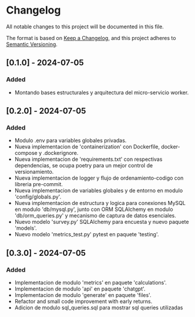 # Changelog

All notable changes to this project will be documented in this file.

The format is based on [Keep a Changelog](https://keepachangelog.com/en/1.0.0/),
and this project adheres to [Semantic Versioning](https://semver.org/spec/v2.0.0.html).

## [0.1.0] - 2024-07-05

### Added

- Montando bases estructurales y arquitectura del micro-servicio worker.

## [0.2.0] - 2024-07-05

### Added

- Modulo .env para variables globales privadas.
- Nueva implementacion de 'containerization' con Dockerfile, docker-compose y .dockerignore.
- Nueva implementacion de 'requirements.txt' con respectivas dependencias, se ocupa poetry para un mejor control de versionamiento.
- Nueva implementacion de logger y flujo de ordenamiento-codigo con libreria pre-commit.
- Nueva implementacion de variables globales y de entorno en modulo 'config/globals.py'.
- Nueva implementacion de estructura y logica para conexiones MySQL en modulo 'db/mysql.py', junto con ORM SQLAlchemy en modulo 'db/orm_queries.py' y mecanismo de captura de datos esenciales.
- Nuevo modelo 'survey.py' SQLAlchemy para encuesta y nuevo paquete 'models'.
- Nuevo modelo 'metrics_test.py' pytest en paquete 'testing'.

## [0.3.0] - 2024-07-05

### Added

- Implementacion de modulo 'metrics' en paquete 'calculations'.
- Implementacion de modulo 'api' en paquete 'chatgpt'.
- Implementacion de modulo 'generate' en paquete 'files'.
- Refactor and small code improvement with early returns.
- Adicion de modulo sql_queries.sql para mostrar sql queries utilizadas
